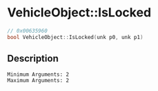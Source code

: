 # VehicleObject::IsLocked
```c
// 0x00635960
bool VehicleObject::IsLocked(unk p0, unk p1)
```
## Description
```
Minimum Arguments: 2
Maximum Arguments: 2
```
